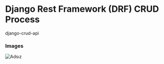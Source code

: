 # Django Rest Framework (DRF)  CRUD Process
django-crud-api

### Images 
![Adsız](https://user-images.githubusercontent.com/50154629/185156172-daa44356-2033-43b0-a256-7dbe5392e999.png)



